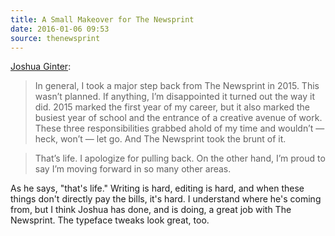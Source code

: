 ```yaml
---
title: A Small Makeover for The Newsprint
date: 2016-01-06 09:53
source: thenewsprint
---
```


[Joshua Ginter](http://thenewsprint.co/2016/01/05/a-small-makeover/): 

> In general, I took a major step back from The Newsprint in 2015. This wasn’t planned. If anything, I’m disappointed it turned out the way it did. 2015 marked the first year of my career, but it also marked the busiest year of school and the entrance of a creative avenue of work. These three responsibilities grabbed ahold of my time and wouldn’t — heck, won’t — let go. And The Newsprint took the brunt of it.

> That’s life. I apologize for pulling back. On the other hand, I’m proud to say I’m moving forward in so many other areas.

As he says, "that's life." Writing is hard, editing is hard, and when these things don't directly pay the bills, it's hard. I understand where he's coming from, but I think Joshua has done, and is doing, a great job with The Newsprint. The typeface tweaks look great, too.